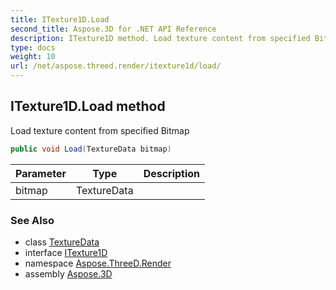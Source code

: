 ```yaml
---
title: ITexture1D.Load
second_title: Aspose.3D for .NET API Reference
description: ITexture1D method. Load texture content from specified Bitmap
type: docs
weight: 10
url: /net/aspose.threed.render/itexture1d/load/
---
```

## ITexture1D.Load method

Load texture content from specified Bitmap

```csharp
public void Load(TextureData bitmap)
```

| Parameter | Type | Description |
| --- | --- | --- |
| bitmap | TextureData |  |

### See Also

* class [TextureData](../../texturedata/)
* interface [ITexture1D](../)
* namespace [Aspose.ThreeD.Render](../../itexture1d/)
* assembly [Aspose.3D](../../../)


